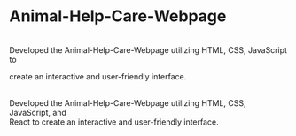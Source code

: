 # Animal-Help-Care-Webpage
<br>
Developed the Animal-Help-Care-Webpage utilizing HTML, CSS, JavaScript to
<br>

create an interactive and user-friendly interface.

<br>
Developed the Animal-Help-Care-Webpage utilizing HTML, CSS, JavaScript, and 
<br>
React to create an interactive and user-friendly interface.

<br>

